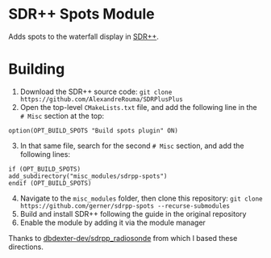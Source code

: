 # SDR++ Spots Module

Adds spots to the waterfall display in [SDR++](https://github.com/AlexandreRouma/SDRPlusPlus).

# Building

1. Download the SDR++ source code: `git clone https://github.com/AlexandreRouma/SDRPlusPlus`
2. Open the top-level `CMakeLists.txt` file, and add the following line in the
   `# Misc` section at the top:
```
option(OPT_BUILD_SPOTS "Build spots plugin" ON)
```
3. In that same file, search for the second `# Misc` section, and add the
   following lines:
```
if (OPT_BUILD_SPOTS)
add_subdirectory("misc_modules/sdrpp-spots")
endif (OPT_BUILD_SPOTS)
```
4. Navigate to the `misc_modules` folder, then clone this repository: `git clone https://github.com/gerner/sdrpp-spots --recurse-submodules`
5. Build and install SDR++ following the guide in the original repository
6. Enable the module by adding it via the module manager

Thanks to [dbdexter-dev/sdrpp_radiosonde](https://github.com/dbdexter-dev/sdrpp_radiosonde/tree/master) from which I based these directions.
